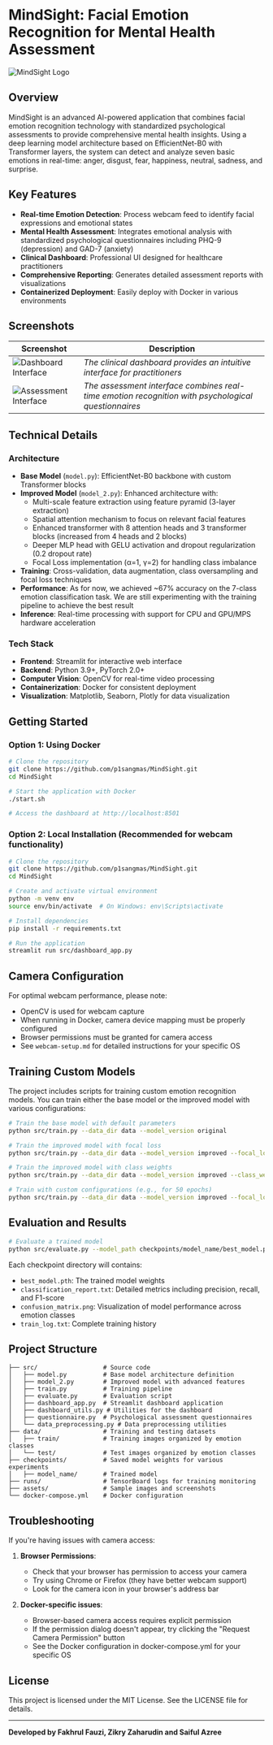 # MindSight: Facial Emotion Recognition for Mental Health Assessment

![MindSight Logo](assets/logo.png)

## Overview

MindSight is an advanced AI-powered application that combines facial emotion recognition technology with standardized psychological assessments to provide comprehensive mental health insights. Using a deep learning model architecture based on EfficientNet-B0 with Transformer layers, the system can detect and analyze seven basic emotions in real-time: anger, disgust, fear, happiness, neutral, sadness, and surprise.

## Key Features

- **Real-time Emotion Detection**: Process webcam feed to identify facial expressions and emotional states
- **Mental Health Assessment**: Integrates emotional analysis with standardized psychological questionnaires including PHQ-9 (depression) and GAD-7 (anxiety)
- **Clinical Dashboard**: Professional UI designed for healthcare practitioners
- **Comprehensive Reporting**: Generates detailed assessment reports with visualizations
- **Containerized Deployment**: Easily deploy with Docker in various environments

## Screenshots

| Screenshot | Description |
|------------|-------------|
| ![Dashboard Interface](assets/dashboard.png) | *The clinical dashboard provides an intuitive interface for practitioners* |
| ![Assessment Interface](assets/assessment_page.png) | *The assessment interface combines real-time emotion recognition with psychological questionnaires* |

## Technical Details

### Architecture
- **Base Model** (`model.py`): EfficientNet-B0 backbone with custom Transformer blocks
- **Improved Model** (`model_2.py`): Enhanced architecture with:
  - Multi-scale feature extraction using feature pyramid (3-layer extraction)
  - Spatial attention mechanism to focus on relevant facial features
  - Enhanced transformer with 8 attention heads and 3 transformer blocks (increased from 4 heads and 2 blocks)
  - Deeper MLP head with GELU activation and dropout regularization (0.2 dropout rate)
  - Focal Loss implementation (α=1, γ=2) for handling class imbalance
- **Training**: Cross-validation, data augmentation, class oversampling and focal loss techniques
- **Performance**: As for now, we achieved ~67% accuracy on the 7-class emotion classification task. We are still experimenting with the training pipeline to achieve the best result
- **Inference**: Real-time processing with support for CPU and GPU/MPS hardware acceleration

### Tech Stack
- **Frontend**: Streamlit for interactive web interface
- **Backend**: Python 3.9+, PyTorch 2.0+
- **Computer Vision**: OpenCV for real-time video processing
- **Containerization**: Docker for consistent deployment
- **Visualization**: Matplotlib, Seaborn, Plotly for data visualization

## Getting Started

### Option 1: Using Docker
```bash
# Clone the repository
git clone https://github.com/p1sangmas/MindSight.git
cd MindSight

# Start the application with Docker
./start.sh

# Access the dashboard at http://localhost:8501
```

### Option 2: Local Installation (Recommended for webcam functionality)
```bash
# Clone the repository
git clone https://github.com/p1sangmas/MindSight.git
cd MindSight

# Create and activate virtual environment
python -m venv env
source env/bin/activate  # On Windows: env\Scripts\activate

# Install dependencies
pip install -r requirements.txt

# Run the application
streamlit run src/dashboard_app.py
```

## Camera Configuration

For optimal webcam performance, please note:
- OpenCV is used for webcam capture
- When running in Docker, camera device mapping must be properly configured
- Browser permissions must be granted for camera access
- See `webcam-setup.md` for detailed instructions for your specific OS

## Training Custom Models

The project includes scripts for training custom emotion recognition models. You can train either the base model or the improved model with various configurations:

```bash
# Train the base model with default parameters
python src/train.py --data_dir data --model_version original

# Train the improved model with focal loss
python src/train.py --data_dir data --model_version improved --focal_loss --model_folder my_custom_model

# Train the improved model with class weights
python src/train.py --data_dir data --model_version improved --class_weights 1.5 2.0 1.5 0.8 1.2 1.5 1.0 --model_folder my_custom_model

# Train with custom configurations (e.g., for 50 epochs)
python src/train.py --data_dir data --model_version improved --focal_loss --model_folder my_custom_model --num_epochs 50 --batch_size 32
```

## Evaluation and Results

```bash
# Evaluate a trained model
python src/evaluate.py --model_path checkpoints/model_name/best_model.pth
```

Each checkpoint directory will contains:
- `best_model.pth`: The trained model weights
- `classification_report.txt`: Detailed metrics including precision, recall, and F1-score
- `confusion_matrix.png`: Visualization of model performance across emotion classes
- `train_log.txt`: Complete training history

## Project Structure
```
├── src/                  # Source code
│   ├── model.py          # Base model architecture definition
│   ├── model_2.py        # Improved model with advanced features
│   ├── train.py          # Training pipeline
│   ├── evaluate.py       # Evaluation script
│   ├── dashboard_app.py  # Streamlit dashboard application
│   ├── dashboard_utils.py # Utilities for the dashboard
│   ├── questionnaire.py  # Psychological assessment questionnaires
│   └── data_preprocessing.py # Data preprocessing utilities
├── data/                 # Training and testing datasets
│   ├── train/            # Training images organized by emotion classes
│   └── test/             # Test images organized by emotion classes
├── checkpoints/          # Saved model weights for various experiments
│   ├── model_name/       # Trained model
├── runs/                 # TensorBoard logs for training monitoring
├── assets/               # Sample images and screenshots
└── docker-compose.yml    # Docker configuration
```

## Troubleshooting

If you're having issues with camera access:

1. **Browser Permissions**:
   - Check that your browser has permission to access your camera
   - Try using Chrome or Firefox (they have better webcam support)
   - Look for the camera icon in your browser's address bar

2. **Docker-specific issues**:
   - Browser-based camera access requires explicit permission
   - If the permission dialog doesn't appear, try clicking the "Request Camera Permission" button
   - See the Docker configuration in docker-compose.yml for your specific OS

## License

This project is licensed under the MIT License. See the LICENSE file for details.

---

**Developed by Fakhrul Fauzi, Zikry Zaharudin and Saiful Azree**
